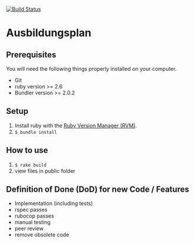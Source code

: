[![Build Status](https://travis-ci.com/puzzle-sys-bbt/ausbildungsplan.svg)](https://travis-ci.com/puzzle-sys-bbt/ausbildungsplan)

# Ausbildungsplan

## Prerequisites

You will need the following things properly installed on your computer.

- Git
- ruby version >= 2.6
- Bundler version >= 2.0.2

## Setup

1. Install ruby with the [Ruby Version Manager (RVM)](http://rvm.io/).
1. `$ bundle install`

## How to use

1. `$ rake build`
1. view files in public folder

## Definition of Done (DoD) for new Code / Features

- Implementation (including tests)
- rspec passes
- rubocop passes
- manual testing
- peer review
- remove obsolete code
